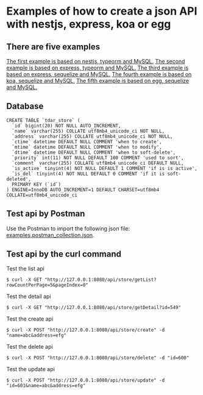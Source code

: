 # Examples of how to create a json API with nestjs, express, koa or egg

## There are five examples
[The first example is based on nestjs, typeorm and MySQL.](./nestjs-example)
[The second example is based on express, typeorm and MySQL.](./express-typeorm-example)
[The third example is based on express, sequelize and MySQL.](./express-example)
[The fourth example is based on koa, sequelize and MySQL.](./koa-example)
[The fifth example is based on egg, sequelize and MySQL.](./egg-example)

## Database
```
CREATE TABLE `tdar_store` (
  `id` bigint(20) NOT NULL AUTO_INCREMENT,
  `name` varchar(255) COLLATE utf8mb4_unicode_ci NOT NULL,
  `address` varchar(255) COLLATE utf8mb4_unicode_ci NOT NULL,
  `ctime` datetime DEFAULT NULL COMMENT 'when to create',
  `mtime` datetime DEFAULT NULL COMMENT 'when to modify',
  `dtime` datetime DEFAULT NULL COMMENT 'when to soft-delete',
  `priority` int(11) NOT NULL DEFAULT 100 COMMENT 'used to sort',
  `comment` varchar(255) COLLATE utf8mb4_unicode_ci DEFAULT NULL,
  `is_active` tinyint(4) NOT NULL DEFAULT 1 COMMENT 'if is is active',
  `is_del` tinyint(4) NOT NULL DEFAULT 0 COMMENT 'if it is soft-deleted',
  PRIMARY KEY (`id`)
) ENGINE=InnoDB AUTO_INCREMENT=1 DEFAULT CHARSET=utf8mb4 COLLATE=utf8mb4_unicode_ci 
```

## Test api by Postman
Use the Postman to import the following json file: [examples.postman_collection.json](./examples.postman_collection.json).


## Test api by the curl command
Test the list api
```
$ curl -X GET "http://127.0.0.1:8080/api/store/getList?rowCountPerPage=5&pageIndex=0"
```

Test the detail api
```
$ curl -X GET "http://127.0.0.1:8080/api/store/getDetail?id=549"
```

Test the create api
```
$ curl -X POST "http://127.0.0.1:8080/api/store/create" -d "name=abc&address=efg"
```

Test the delete api
```
$ curl -X POST "http://127.0.0.1:8080/api/store/delete" -d "id=600"
```

Test the update api
```
$ curl -X POST "http://127.0.0.1:8080/api/store/update" -d "id=601&name=abc&address=efg"
```
